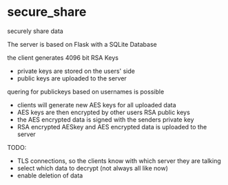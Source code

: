 # secure_share
securely share data 

The server is based on Flask with a SQLite Database

the client generates 4096 bit RSA Keys
- private keys are stored on the users' side  
- public keys are uploaded to the server

quering for publickeys based on usernames is possible

- clients will generate new AES keys for all uploaded data
- AES keys are then encrypted by other users RSA public keys
- the AES encrypted data is signed with the senders private key
- RSA encrypted AESkey and AES encrypted data is uploaded to the server

TODO:
- TLS connections, so the clients know with which server they are talking
- select which data to decrypt (not always all like now)
- enable deletion of data